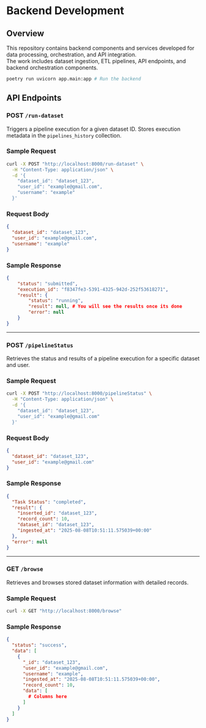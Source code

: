 # Backend Development

## Overview
This repository contains backend components and services developed for data processing, orchestration, and API integration.  
The work includes dataset ingestion, ETL pipelines, API endpoints, and backend orchestration components.

```bash
poetry run uvicorn app.main:app # Run the backend
```

## API Endpoints

### POST `/run-dataset`

Triggers a pipeline execution for a given dataset ID. Stores execution metadata in the `pipelines_history` collection.

### Sample Request

```bash
curl -X POST "http://localhost:8000/run-dataset" \
  -H "Content-Type: application/json" \
  -d '{
    "dataset_id": "dataset_123",
    "user_id": "example@gmail.com",
    "username": "example" 
  }'
```

### Request Body

```json
{
  "dataset_id": "dataset_123",
  "user_id": "example@gmail.com",
  "username": "example" 
}
```

### Sample Response

```json
{
    "status": "submitted",
    "execution_id": "f8347fe3-5391-4325-942d-252f53618271",
    "result": {
        "status": "running",
        "result": null, # You will see the results once its done
        "error": null
    }
}
```

---
### POST `/pipelineStatus`
Retrieves the status and results of a pipeline execution for a specific dataset and user.
### Sample Request
```bash
curl -X POST "http://localhost:8000/pipelineStatus" \
  -H "Content-Type: application/json" \
  -d '{
    "dataset_id": "dataset_123",
    "user_id": "example@gmail.com"
  }'
```
### Request Body
```json
{
  "dataset_id": "dataset_123",
  "user_id": "example@gmail.com"
}
```
### Sample Response
```json
{
  "Task Status": "completed",
  "result": {
    "inserted_id": "dataset_123",
    "record_count": 10,
    "dataset_id": "dataset_123",
    "ingested_at": "2025-08-08T10:51:11.575039+00:00"
  },
  "error": null
}
```
---
### GET `/browse`
Retrieves and browses stored dataset information with detailed records.

### Sample Request

```bash
curl -X GET "http://localhost:8000/browse"
```

### Sample Response

```json
{
  "status": "success",
  "data": [
    {
      "_id": "dataset_123",
      "user_id": "example@gmail.com",
      "username": "example",
      "ingested_at": "2025-08-08T10:51:11.575039+00:00",
      "record_count": 10, 
      "data": [
        # Columns here
      ]
    }
  ]
}
```